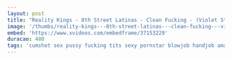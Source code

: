 ```yaml
---
layout: post
title: "Reality Kings - 8th Street Latinas - Clean Fucking - (Violet Starr Kyle Mason)"
image: '/thumbs/reality-kings---8th-street-latinas---clean-fucking---violet-starr-kyle-mason.jpg'
embed: 'https://www.xvideos.com/embedframe/37153229'
duracao: 480
tags: 'cumshot sex pussy fucking tits sexy pornstar blowjob handjob amateur freeporn realitykings sexvideos xxxvideo videos-porno xxx-porno free-video'
---
```

